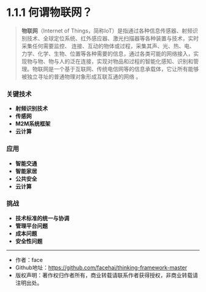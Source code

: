 # 1.1.1 何谓物联网？
> **物联网**（Internet of Things，简称IoT）是指通过各种信息传感器、射频识别技术、全球定位系统、红外感应器、激光扫描器等各种装置与技术，实时采集任何需要监控、 连接、互动的物体或过程，采集其声、光、热、电、力学、化学、生物、位置等各种需要的信息，通过各类可能的网络接入，实现物与物、物与人的泛在连接，实现对物品和过程的智能化感知、识别和管理。物联网是一个基于互联网、传统电信网等的信息承载体，它让所有能够被独立寻址的普通物理对象形成互联互通的网络 。

### 关键技术
- **射频识别技术**
- **传感网**
- **M2M系统框架**
- **云计算**

### 应用
- **智能交通**
- **智能家居**
- **公共安全**
- **云计算**

### 挑战
- **技术标准的统一与协调**
- **管理平台问题**
- **成本问题**
- **安全性问题**

---
- 作者：face
- Github地址：https://github.com/facehai/thinking-framework-master
- 版权声明：著作权归作者所有，商业转载请联系作者获得授权，非商业转载请注明出处。
